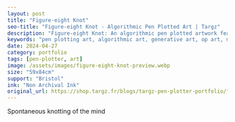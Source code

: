 ```yaml
---
layout: post
title: "Figure-eight Knot"
seo-title: "Figure-eight Knot - Algorithmic Pen Plotted Art | Targz"
description: "Figure-eight Knot: An algorithmic pen plotted artwork featuring geometric patterns. 59x84cm non archival ink on Bristol paper."
keywords: "pen plotting art, algorithmic art, generative art, op art, mathematical art, geometric patterns, bristol paper, precision plotting"
date: 2024-04-27
category: portfolio
tags: [pen-plotter, art]
image: /assets/images/figure-eight-knot-preview.webp
size: "59x84cm"
support: "Bristol"
ink: "Non Archival Ink"
original_url: https://shop.targz.fr/blogs/targz-pen-plotter-portfolio/figure-eight-knot
---
```


Spontaneous knotting of the mind

